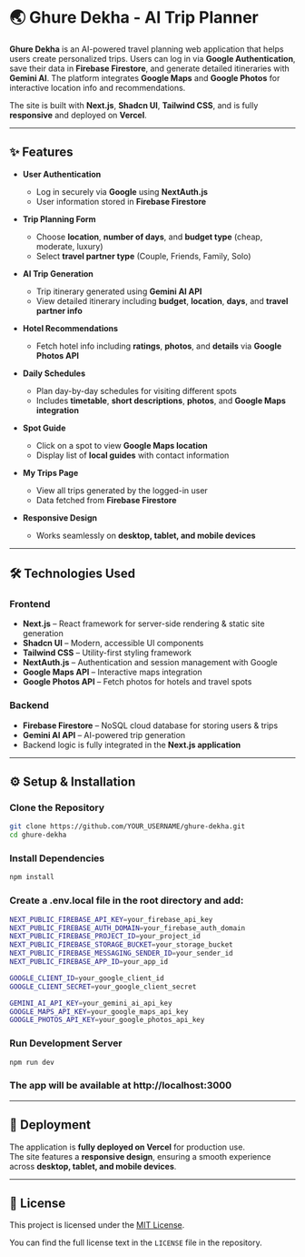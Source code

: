 # 🌏 Ghure Dekha - AI Trip Planner

**Ghure Dekha** is an AI-powered travel planning web application that helps users create personalized trips. Users can log in via **Google Authentication**, save their data in **Firebase Firestore**, and generate detailed itineraries with **Gemini AI**. The platform integrates **Google Maps** and **Google Photos** for interactive location info and recommendations.  

The site is built with **Next.js**, **Shadcn UI**, **Tailwind CSS**, and is fully **responsive** and deployed on **Vercel**.

---

## ✨ Features

- **User Authentication**  
  - Log in securely via **Google** using **NextAuth.js**  
  - User information stored in **Firebase Firestore**

- **Trip Planning Form**  
  - Choose **location**, **number of days**, and **budget type** (cheap, moderate, luxury)  
  - Select **travel partner type** (Couple, Friends, Family, Solo)  

- **AI Trip Generation**  
  - Trip itinerary generated using **Gemini AI API**  
  - View detailed itinerary including **budget**, **location**, **days**, and **travel partner info**

- **Hotel Recommendations**  
  - Fetch hotel info including **ratings**, **photos**, and **details** via **Google Photos API**  

- **Daily Schedules**  
  - Plan day-by-day schedules for visiting different spots  
  - Includes **timetable**, **short descriptions**, **photos**, and **Google Maps integration**

- **Spot Guide**  
  - Click on a spot to view **Google Maps location**  
  - Display list of **local guides** with contact information  

- **My Trips Page**  
  - View all trips generated by the logged-in user  
  - Data fetched from **Firebase Firestore**

- **Responsive Design**  
  - Works seamlessly on **desktop, tablet, and mobile devices**  

---

## 🛠 Technologies Used

### **Frontend**
- **Next.js** – React framework for server-side rendering & static site generation  
- **Shadcn UI** – Modern, accessible UI components  
- **Tailwind CSS** – Utility-first styling framework  
- **NextAuth.js** – Authentication and session management with Google  
- **Google Maps API** – Interactive maps integration  
- **Google Photos API** – Fetch photos for hotels and travel spots  

### **Backend**
- **Firebase Firestore** – NoSQL cloud database for storing users & trips  
- **Gemini AI API** – AI-powered trip generation  
- Backend logic is fully integrated in the **Next.js application**  

---

## ⚙️ Setup & Installation

### **Clone the Repository**
```bash
git clone https://github.com/YOUR_USERNAME/ghure-dekha.git
cd ghure-dekha

```
### **Install Dependencies**
```bash
npm install
```
### **Create a .env.local file in the root directory and add:**
```bash
NEXT_PUBLIC_FIREBASE_API_KEY=your_firebase_api_key
NEXT_PUBLIC_FIREBASE_AUTH_DOMAIN=your_firebase_auth_domain
NEXT_PUBLIC_FIREBASE_PROJECT_ID=your_project_id
NEXT_PUBLIC_FIREBASE_STORAGE_BUCKET=your_storage_bucket
NEXT_PUBLIC_FIREBASE_MESSAGING_SENDER_ID=your_sender_id
NEXT_PUBLIC_FIREBASE_APP_ID=your_app_id

GOOGLE_CLIENT_ID=your_google_client_id
GOOGLE_CLIENT_SECRET=your_google_client_secret

GEMINI_AI_API_KEY=your_gemini_ai_api_key
GOOGLE_MAPS_API_KEY=your_google_maps_api_key
GOOGLE_PHOTOS_API_KEY=your_google_photos_api_key

```
### **Run Development Server**
```bash
npm run dev
```
### **The app will be available at http://localhost:3000**
---

## 🚀 Deployment

The application is **fully deployed on Vercel** for production use.  
The site features a **responsive design**, ensuring a smooth experience across **desktop, tablet, and mobile devices**.

---

## 📜 License

This project is licensed under the [MIT License](LICENSE).  

You can find the full license text in the `LICENSE` file in the repository.

